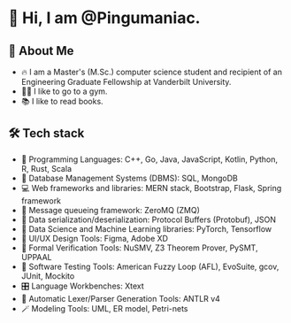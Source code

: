 # 👋 Hi, I am @Pingumaniac. 

## 👨 About Me 

* 🔥 I am a Master's (M.Sc.) computer science student and recipient of an Engineering Graduate Fellowship at Vanderbilt University.
* 🏋️‍♂️ I like to go to a gym.
* 📚 I like to read books.

## 🛠 Tech stack 
* 💎 Programming Languages: C++, Go, Java, JavaScript, Kotlin, Python, R, Rust, Scala
* 🪭 Database Management Systems (DBMS): SQL, MongoDB
* 💻 Web frameworks and libraries: MERN stack, Bootstrap, Flask, Spring framework
* 📩 Message queueing framework: ZeroMQ (ZMQ)
* 📨 Data serialization/deserialization: Protocol Buffers (Protobuf), JSON
* 💊 Data Science and Machine Learning libraries: PyTorch, Tensorflow
* 🔮 UI/UX Design Tools: Figma, Adobe XD
* 🔫 Formal Verification Tools: NuSMV, Z3 Theorem Prover, PySMT, UPPAAL
* 🔧 Software Testing Tools: American Fuzzy Loop (AFL), EvoSuite, gcov, JUnit, Mockito
* 🎛️ Language Workbenches: Xtext
* 📲 Automatic Lexer/Parser Generation Tools: ANTLR v4
* 🪄 Modeling Tools: UML, ER model, Petri-nets

<!---
Pingumaniac/Pingumaniac is a ✨ special ✨ repository because its `README.md` (this file) appears on your GitHub profile.
You can click the Preview link to take a look at your changes.
--->

